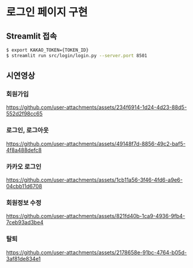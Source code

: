 # 로그인 페이지 구현  
## Streamlit 접속
```bash
$ export KAKAO_TOKEN={TOKEN_ID}
$ streamlit run src/login/login.py --server.port 8501
```

## 시연영상
### 회원가입
https://github.com/user-attachments/assets/234f6914-1d24-4d23-88d5-552d2f98cc65

### 로그인, 로그아웃
https://github.com/user-attachments/assets/49148f7d-8856-49c2-baf5-4f8a488defc8

### 카카오 로그인
https://github.com/user-attachments/assets/1cb11a56-3f46-4fd6-a9e6-04cbb11d6708

### 회원정보 수정
https://github.com/user-attachments/assets/821fd40b-1ca9-4936-9fb4-7ceb93ad3be4

### 탈퇴
https://github.com/user-attachments/assets/2178658e-91bc-4764-b05d-3af81de834e1

